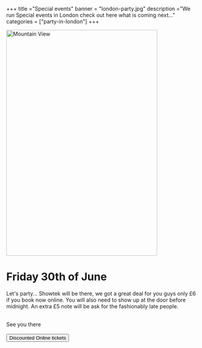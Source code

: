 +++
title ="Special events"
banner = "london-party.jpg"
description ="We run Special events in London check out here what is coming next..."
categories = ["party-in-london"]
+++

<div class="row">
  <div class="col-md-6">
  <img src="/images/Ministry.jpg" alt="Mountain View" style="width:400px;height:600px;">
  </div>
  <div class="col-md-6">

 <h1>Friday 30th of June</h1>

Let's party... Showtek will be there, we got a great deal for you guys only £6 if you book now online.
You will also need to show up at the door before midnight. An extra £5 note will be ask for the fashionably late people.<br>
<br>

See you there
<br>
<br>
  <a href="https://crm.lostinlondon.com/orderitems/new_group_event?event_id=1086&group_id=35"> <button type="button" class="btn btn-primary btn-lg">Discounted Online tickets</button></a>

</div>
</div>
